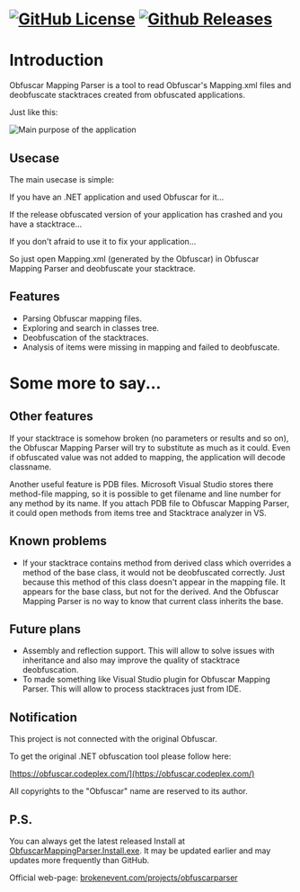 [![GitHub License](https://img.shields.io/badge/license-MIT-brightgreen.svg?style=flat-square)](https://raw.githubusercontent.com/BrokenEvent/ObfuscarMappingParser/master/LICENSE)
[![Github Releases](https://img.shields.io/github/downloads/BrokenEvent/ObfuscarMappingParser/total.svg?style=flat-square)](https://github.com/BrokenEvent/ObfuscarMappingParser/releases)
======

# Introduction
Obfuscar Mapping Parser is a tool to read Obfuscar's Mapping.xml files and deobfuscate stacktraces created from obfuscated applications.

Just like this:

![Main purpose of the application](http://brokenevent.com/uploads/obfuscarparser/logo.png)
## Usecase
The main usecase is simple:

If you have an .NET application and used Obfuscar for it...

If the release obfuscated version of your application has crashed and you have a stacktrace...

If you don't afraid to use it to fix your application...

So just open Mapping.xml (generated by the Obfuscar) in Obfuscar Mapping Parser and deobfuscate your stacktrace.

## Features
* Parsing Obfuscar mapping files.
* Exploring and search in classes tree.
* Deobfuscation of the stacktraces.
* Analysis of items were missing in mapping and failed to deobfuscate.

# Some more to say...

## Other features

If your stacktrace is somehow broken (no parameters or results and so on), the Obfuscar Mapping Parser will try to substitute as much as it could. Even if obfuscated value was not added to mapping, the application will decode classname.

Another useful feature is PDB files. Microsoft Visual Studio stores there method-file mapping, so it is possible to get filename and line number for any method by its name. If you attach PDB file to Obfuscar Mapping Parser, it could open methods from items tree and Stacktrace analyzer in VS.

## Known problems

* If your stacktrace contains method from derived class which overrides a method of the base class, it would not be deobfuscated correctly. Just because this method of this class doesn't appear in the mapping file. It appears for the base class, but not for the derived. And the Obfuscar Mapping Parser is no way to know that current class inherits the base.

## Future plans

* Assembly and reflection support. This will allow to solve issues with inheritance and also may improve the quality of stacktrace deobfuscation.
* To made something like Visual Studio plugin for Obfuscar Mapping Parser. This will allow to process stacktraces just from IDE.

## Notification

This project is not connected with the original Obfuscar.

To get the original .NET obfuscation tool please follow here:

[https://obfuscar.codeplex.com/](https://obfuscar.codeplex.com/)

All copyrights to the "Obfuscar" name are reserved to its author.

## P.S.

You can always get the latest released Install at [ObfuscarMappingParser.Install.exe](http://brokenevent.com/download/obfuscarparser/ObfuscarMappingParser.Install.exe). It may be updated earlier and may updates more frequently than GitHub.

Official web-page: [brokenevent.com/projects/obfuscarparser](http://brokenevent.com/projects/obfuscarparser)
